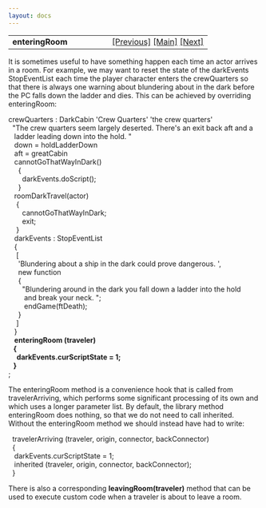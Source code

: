 ```yaml
---
layout: docs
---
```

<table width="100%" data-border="0" data-cellspacing="0"
data-cellpadding="3" data-bgcolor="#C0C0C0">
<colgroup>
<col style="width: 50%" />
<col style="width: 50%" />
</colgroup>
<tbody>
<tr>
<td style="text-align: left;"><strong>enteringRoom<br />
</strong></td>
<td style="text-align: right;"><a
href="roomdarktravel.html">[Previous]</a> <a
href="generalintroduction.html">[Main]</a> <a
href="inroomname.html">[Next]</a></td>
</tr>
</tbody>
</table>

  
It is sometimes useful to have something happen each time an actor
arrives in a room. For example, we may want to reset the state of the
darkEvents StopEventList each time the player character enters the
crewQuarters so that there is always one warning about blundering about
in the dark before the PC falls down the ladder and dies. This can be
achieved by overriding enteringRoom:  
  
crewQuarters : DarkCabin 'Crew Quarters' 'the crew quarters'  
  "The crew quarters seem largely deserted. There's an exit back aft and a  
   ladder leading down into the hold. "  
   down = holdLadderDown  
   aft = greatCabin  
   cannotGoThatWayInDark()     
     {  
       darkEvents.doScript();           
     }  
   roomDarkTravel(actor)  
    {  
       cannotGoThatWayInDark;  
       exit;  
    }     
   darkEvents : StopEventList      
   {  
    \[  
     'Blundering about a ship in the dark could prove dangerous. ',  
     new function  
     {  
       "Blundering around in the dark you fall down a ladder into the hold  
        and break your neck. ";  
        endGame(ftDeath);  
     }       
    \]  
   }  
   **enteringRoom (traveler)  
   {       
     darkEvents.curScriptState = 1;  
   }**  
;  
  
The enteringRoom method is a convenience hook that is called from
travelerArriving, which performs some significant processing of its own
and which uses a longer parameter list. By default, the library method
enteringRoom does nothing, so that we do not need to call inherited.
Without the enteringRoom method we should instead have had to write:  
  
  travelerArriving (traveler, origin, connector, backConnector)  
  {  
   darkEvents.curScriptState = 1;    
   inherited (traveler, origin, connector, backConnector);      
  }  
  
There is also a corresponding **leavingRoom(traveler)** method that can
be used to execute custom code when a traveler is about to leave a
room.  
  
